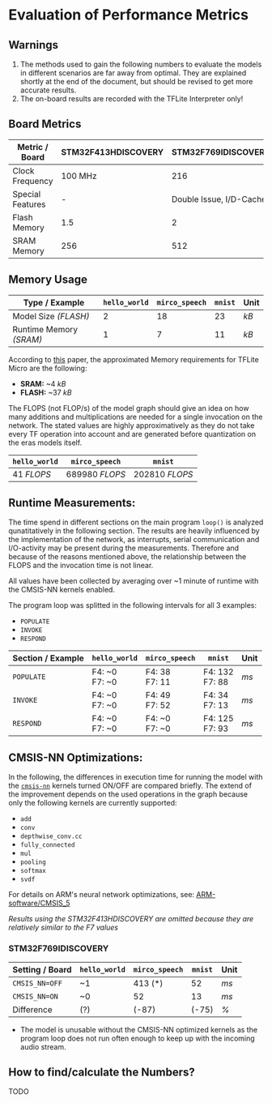 # Evaluation of Performance Metrics

## Warnings

1. The methods used to gain the following numbers to evaluate the models in different scenarios are far away from optimal. They are explained shortly at the end of the document, but should be revised to get more accurate results.
2. The on-board results are recorded with the TFLite Interpreter only!

## Board Metrics

| **Metric / Board** | STM32**F4**13HDISCOVERY | STM32**F7**69IDISCOVERY | Unit  |
|--------------------|----------------------|----------------------------|-------|
| Clock Frequency    | 100 MHz              | 216                        | *MHz* |
| Special Features   | -                    | Double Issue, I/D-Cache    | *-*   |
| Flash Memory       | 1.5                  | 2                          | *MB*  |
| SRAM Memory        | 256                  | 512                        | *kB*  |

## Memory Usage

| **Type / Example**      | `hello_world` | `mirco_speech` | `mnist` | **Unit** |
|-------------------------|---------------|----------------|---------|----------|
| Model Size *(FLASH)*    | 2             | 18             | 23      | *kB*     |
| Runtime Memory *(SRAM)* | 1             | 7              | 11      | *kB*     |

According to [this](https://arxiv.org/pdf/2010.11267.pdf) paper, the approximated Memory requirements for TFLite Micro are the following:

- **SRAM:** ~4 *kB*
- **FLASH:** ~37 *kB*


The FLOPS (not FLOP/s) of the model graph should give an idea on how many additions and multiplications are needed for a single invocation on the network. The stated values are highly approximatively as they do not take every TF operation into account and are generated before quantization on the eras models itself.

| `hello_world` | `mirco_speech` | `mnist`        |
|---------------|----------------|----------------|
| 41 *FLOPS*    | 689980 *FLOPS* | 202810 *FLOPS* |


## Runtime Measurements:

The time spend in different sections on the main program `loop()` is analyzed qunatitatively in the following section. The results are heavily influenced by the implementation of the network, as interrupts, serial communication and I/O-activity may be present during the measurements. Therefore and because of the reasons mentioned above, the relationship between the FLOPS and the invocation time is not linear.

All values have been collected by averaging over ~1 minute of runtime with the CMSIS-NN kernels enabled.

The program loop was splitted in the following intervals for all 3 examples:

- `POPULATE`
- `INVOKE`
- `RESPOND`

| **Section / Example** | `hello_world`    | `mirco_speech`   | `mnist`           | **Unit** |
|-----------------------|------------------|------------------|-------------------|----------|
| `POPULATE`            | F4: ~0<br>F7: ~0 | F4: 38<br>F7: 11 | F4: 132<br>F7: 88 | *ms*     |
| `INVOKE`              | F4: ~0<br>F7: ~0 | F4: 49<br>F7: 52 | F4: 34<br>F7: 13  | *ms*     |
| `RESPOND`             | F4: ~0<br>F7: ~0 | F4: ~0<br>F7: ~0 | F4: 125<br>F7: 93 | *ms*     |

## CMSIS-NN Optimizations:

In the following, the differences in execution time for running the model with the [`cmsis-nn`](https://github.com/tensorflow/tensorflow/tree/master/tensorflow/lite/micro/kernels/cmsis-nn) kernels turned ON/OFF are compared briefly. The extend of the improvement depends on the used operations in the graph because only the following kernels are currently supported:

- `add`
- `conv`
- `depthwise_conv.cc`
- `fully_connected`
- `mul`
- `pooling`
- `softmax`
- `svdf`

For details on ARM's neural network optimizations, see: [ARM-software/CMSIS_5](https://github.com/ARM-software/CMSIS_5/tree/develop/CMSIS/NN)

*Results using the STM32F413HDISCOVERY are omitted because they are relatively similar to the F7 values*

### STM32F769IDISCOVERY

| **Setting / Board** | `hello_world` | `mirco_speech` | `mnist`      | **Unit** |
|---------------------|---------------|----------------|--------------|----------|
| `CMSIS_NN=OFF`      | ~1            | 413 (*)        | 52           | *ms*     |
| `CMSIS_NN=ON`       | ~0            | 52             | 13           | *ms*     |
| Difference          | (?)           | (-87)          | (-75)        | *%*      |

* The model is unusable without the CMSIS-NN optimized kernels as the program loop does not run often enough to keep up with the incoming audio stream.

## How to find/calculate the Numbers?

TODO
